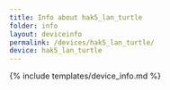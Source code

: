 ```yaml
---
title: Info about hak5_lan_turtle
folder: info
layout: deviceinfo
permalink: /devices/hak5_lan_turtle/
device: hak5_lan_turtle
---
```

{% include templates/device_info.md %}
